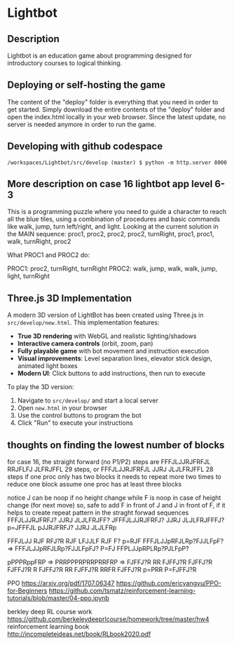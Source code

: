 # Lightbot
## Description
Lightbot is an education game about programming designed for introductory courses to logical thinking.
## Deploying or self-hosting the game
The content of the "deploy" folder is everything that you need in order to get started. Simply download the entire contents of the "deploy" folder and open the index.html locally in your web browser. Since the latest update, no server is needed anymore in order to run the game.

## Developing with github codespace
```
/workspaces/Lightbot/src/develop (master) $ python -m http.server 8000
```

## More description on case 16 lightbot app level 6-3
This is a programming puzzle where you need to guide a character to reach all the blue tiles, using a combination of procedures and basic commands like walk, jump, turn left/right, and light.
Looking at the current solution in the MAIN sequence:
proc1, proc2, proc2, proc2, turnRight, proc1, proc1, walk, turnRight, proc2

What PROC1 and PROC2 do:

PROC1: proc2, turnRight, turnRight
PROC2: walk, jump, walk, walk, jump, light, turnRight


## Three.js 3D Implementation
A modern 3D version of LightBot has been created using Three.js in `src/develop/new.html`. This implementation features:
- **True 3D rendering** with WebGL and realistic lighting/shadows
- **Interactive camera controls** (orbit, zoom, pan)
- **Fully playable game** with bot movement and instruction execution
- **Visual improvements**: Level separation lines, elevator stick design, animated light boxes
- **Modern UI**: Click buttons to add instructions, then run to execute

To play the 3D version:
1. Navigate to `src/develop/` and start a local server
2. Open `new.html` in your browser
3. Use the control buttons to program the bot
4. Click "Run" to execute your instructions

## thoughts on finding the lowest number of blocks 
for case 16, the straight forward (no P1/P2) steps are
FFFJLJJRJFRFJL RRJFLFJ JLFRJFFL 29 steps, or 
FFFJLJJRJFRFJL JJRJ    JLJLFRJFFL 28 steps
if one proc only has two blocks it needs to repeat more two times to reduce one block
assume one proc has at least three blocks

notice J can be noop if no height change while F is noop in case of height change (for next move)
so, safe to add F in front of J and J in front of F, if it helps to create repeat pattern in the straght forwad sequences
FFFJLJJRJFRFJ? JJRJ    JLJLFRJFF?
JFFFJLJJRJFRFJ? JJRJ    JLJLFRJFFFJ?
p=JFFFJL
pJJRJFRFJ? JJRJ    JLJLFRp

FFFJLJJ RJF RFJ?R RJF LFJJLF RJF F?
p=RJF
FFFJLJJpRFJLRp?FJJLFpF? =>
FFFJLJJpRFJLRp?FJJLFpFJ?
P=FJ FFPLJJpRPLRp?PJLFpP?

pPPPRppFRP => PRRPPPRPRRPRRFRP => FJFFJ?R RR FJFFJ?R FJFFJ?R FJFFJ?R R FJFFJ?R RR FJFFJ?R RRFR FJFFJ?R
p=PRR
P=FJFFJ?R


PPO https://arxiv.org/pdf/1707.06347
https://github.com/ericyangyu/PPO-for-Beginners
https://github.com/tsmatz/reinforcement-learning-tutorials/blob/master/04-ppo.ipynb

berkley deep RL course work
https://github.com/berkeleydeeprlcourse/homework/tree/master/hw4
reinforcement learning book
http://incompleteideas.net/book/RLbook2020.pdf
